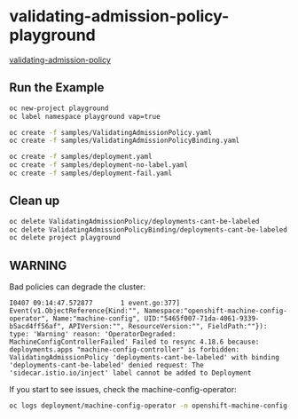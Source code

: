 # validating-admission-policy-playground

[validating-admission-policy](https://kubernetes.io/docs/reference/access-authn-authz/validating-admission-policy/)

## Run the Example

```bash
oc new-project playground
oc label namespace playground vap=true

oc create -f samples/ValidatingAdmissionPolicy.yaml
oc create -f samples/ValidatingAdmissionPolicyBinding.yaml

oc create -f samples/deployment.yaml
oc create -f samples/deployment-no-label.yaml
oc create -f samples/deployment-fail.yaml
```

## Clean up

```bash
oc delete ValidatingAdmissionPolicy/deployments-cant-be-labeled
oc delete ValidatingAdmissionPolicyBinding/deployments-cant-be-labeled
oc delete project playground
```

## WARNING
Bad policies can degrade the cluster:

```
I0407 09:14:47.572877       1 event.go:377] Event(v1.ObjectReference{Kind:"", Namespace:"openshift-machine-config-operator", Name:"machine-config", UID:"5465f007-71da-4061-9339-b5acd4ff56af", APIVersion:"", ResourceVersion:"", FieldPath:""}):
type: 'Warning' reason: 'OperatorDegraded: MachineConfigControllerFailed' Failed to resync 4.18.6 because: deployments.apps "machine-config-controller" is forbidden:
ValidatingAdmissionPolicy 'deployments-cant-be-labeled' with binding 'deployments-cant-be-labeled' denied request: The 'sidecar.istio.io/inject' label cannot be added to Deployment
```

If you start to see issues, check the machine-config-operator:

```bash
oc logs deployment/machine-config-operator -n openshift-machine-config-operator -f
```
